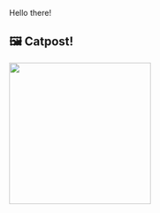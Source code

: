 Hello there!



## 🖼️ Catpost!

<sub>
    <img src="https://cdn2.thecatapi.com/images/60c.jpg" height="256">
</sub>

